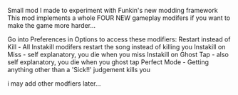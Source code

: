 Small mod I made to experiment with Funkin's new modding framework
This mod implements a whole FOUR NEW gameplay modifers if you want to make the game more harder...

Go into Preferences in Options to access these modifiers:
Restart instead of Kill - All Instakill modifers restart the song instead of killing you
Instakill on Miss - self explanatory, you die when you miss
Instakill on Ghost Tap - also self explanatory, you die when you ghost tap
Perfect Mode - Getting anything other than a 'Sick!!' judgement kills you

i may add other modfiers later...
